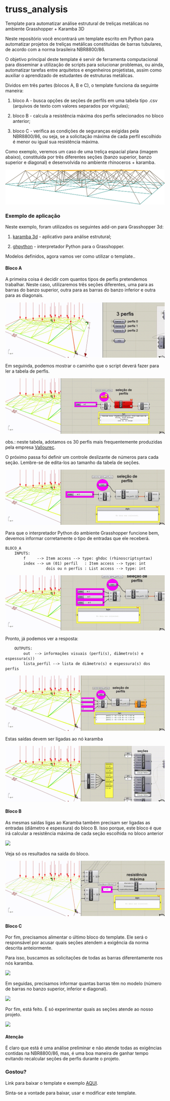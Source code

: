 # truss_analysis
Template para automatizar análise estrutural de treliças metálicas no ambiente Grasshopper + Karamba 3D


Neste repositório você encontrará um template escrito em Python para automatizar projetos de treliças metálicas constituídas de barras tubulares, de acordo com a norma brasileira NBR8800/86.

O objetivo principal deste template é servir de ferramenta computacional para disseminar a utilização de scripts para solucionar problemas, ou ainda, automatizar tarefas entre arquitetos e engenheiros projetistas, assim como auxiliar o aprendizado de estudantes de estruturas metálicas.

Dividos em três partes (blocos A, B e C), o template funciona da seguinte maneira:

1. bloco A - busca opções de seções de perfils em uma tabela tipo .csv (arquivos de texto com valores separados por vírgulas);

2. bloco B - calcula a resistência máxima dos perfis selecionados no bloco anterior;

3. bloco C - verifica as condições de seguranças exigidas pela NBR8800/86, ou seja, se a solicitação máxima de cada perfil escolhido é menor ou igual sua resistência máxima. 

Como exemplo, veremos um caso de uma treliça espacial plana (imagem abaixo),  constituída por três diferentes seções (banzo superior, banzo superior e diagonal) e desenvolvida no ambiente rhinoceros + karamba. 


![](images/truss_diagram.jpg)


### Exemplo de aplicação

Neste exemplo, foram utilizados os seguintes add-on para Grasshopper 3d:

1. [karamba 3d](https://www.food4rhino.com/app/karamba3d) - aplicativo para análise estrutural; 

2. [ghpython](https://www.food4rhino.com/app/ghpython) - interpretador Python para o Grasshopper.


Modelos definidos, agora vamos ver como utilizar o template..


#### Bloco A

A primeira coisa é decidir com quantos tipos de perfis pretendemos trabalhar. Neste caso, utilizaremos três seções diferentes, uma para as barras do banzo superior, outra para as barras do banzo inferior e outra para as diagonais.

![](images/1_apres.gif)

Em seguinda, podemos mostrar o caminho que o script deverá fazer para ler a tabela de perfis.

![](images/2_buscando_perfis.gif)

obs.: neste tabela, adotamos os 30 perfis mais frequentemente produzidas pela empresa [Vallourec](http://www.vallourec.com/COUNTRIES/BRAZIL/PT/Products-and-services/automotive-industrial-tubes/Documents/Catalogo%20Estruturais.pdf).

O próximo passa foi definir um controle deslizante de números para cada seção. Lembre-se de edita-los ao tamanho da tabela de seções.

![](images/3_index_perfis.gif)

Para que o interpretador Python do ambiente Grasshopper funcione bem, devemos informar corretamente o tipo de entradas que ele receberá. 

``` 
BLOCO_A
    INPUTS:
        f     --> Item access --> type: ghdoc (rhinoscriptsyntax)
        index --> um (01) perfil   : Item access --> type: int
                  dois ou n perfis : List access --> type: int
```


![](images/4_recebendo_perfis.gif)


Pronto, já podemos ver a resposta:

```
    OUTPUTS:
        out  --> informações visuais (perfi(s), diâmetro(s) e espessura(s))
        lista_perfil --> lista de diâmetro(s) e espessura(s) dos perfis
```


![](images/5_saida_perfis.gif)

Estas saídas devem ser ligadas ao nó karamba


![](images/6_perfis_karamba.gif)

#### Bloco B

As mesmas saídas ligas ao Karamba também precisam ser ligadas as entradas (diâmetro e espessura) do bloco B. Isso porque, este bloco é que irá calcular a resistência máxima de cada seção escolhida no bloco anterior

![](images/7_perfis_caminho.gif)

Veja só os resultados na saída do bloco.

![](images/8_res_max.gif)

#### Bloco C

Por fim, precisamos alimentar o último bloco do template. Ele será o responsável por acusar quais seções atendem a exigência da norma descrita anteiormente.

Para isso, buscamos as solicitações de todas as barras diferentamente nos nós karamba.

![](images/9_solic_karamba.gif)

Em seguidas, precisamos informar quantas barras têm no modelo (número de barras no banzo superior, inferior e diagonal).

![](images/10_num_barras.gif)

Por fim, está feito. É só experimentar quais as seções atende ao nosso projeto.

![](images/11_analise_final.gif)

#### Atenção

É claro que está é uma análise preliminar e não atende todas as exigências contidas na NBR8800/86, mas, é uma boa maneira de ganhar tempo evitando recalcular seções de perfis durante o projeto. 


### Gostou?

Link para baixar o template e exemplo [AQUI](https://github.com/renatogcruz/truss_analysis/tree/master/files).

Sinta-se a vontade para baixar, usar e modificar este template.
